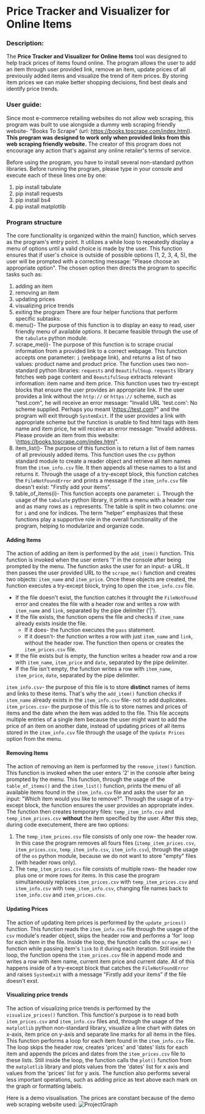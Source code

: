 # Price Tracker and Visualizer for Online Items
### Description:
The **Price Tracker and Visualizer for Online Items** tool was designed to help track prices of items found online. The program allows the user to add an item through user provided link, remove an item, update prices of all previously added items and visualize the trend of item prices. By storing item prices we can make better shopping decisions, find best deals and identify price trends.
### User guide:
Since most e-commerce retailing websites do not allow web scraping, this program was built to use alongside a dummy web scraping friendly website- "Books To Scrape" (url: https://books.toscrape.com/index.html). **This program was designed to work only when provided links from this web scraping friendly website.** The creator of this program does not encourage any action that's against any online retailer's terms of service.

Before using the program, you have to install several non-standard python libraries. Before running the program, please type in your console and execute each of these lines one by one:
1. pip install tabulate
2. pip install requests
3. pip install bs4
4. pip install matplotlib
### Program structure
The core functionality is organized within the main() function, which serves as the program's entry point. It utilizes a while loop to repeatedly display a menu of options until a valid choice is made by the user. This function ensures that if user's choice is outside of possible options (1, 2, 3, 4, 5), the user will be prompted with a correcting message: "Please choose an appropriate option". The chosen option then directs the program to specific tasks such as:
1. adding an item
2. removing an item
3. updating prices
4. visualizing price trends
5. exiting the program
There are four helper functions that perform specific subtasks:
1. menu()- The purpose of this function is to display an easy to read, user friendly menu of available options. It became feasible through the use of the `tabulate` python module.
2. scrape_me(i)- The purpose of this function is to scrape crucial information from a provided link to a correct webpage. This function accepts one parameter: `i` (webpage link), and returns a list of two values: product name and product price. The function uses two non-standard python libraries: `requests` and `BeautifulSoup`. `requests` library fetches web page content and `BeautifulSoup` extracts relevant information: item name and item price. This function uses two try-except blocks that ensure the user provides an appropriate link. If the user provides a link without the `http://` or `https://` scheme, such as "test.com", he will receive an error message: "Invalid URL 'test.com': No scheme supplied. Perhaps you meant \https://test.com?" and the program will exit through `SystemExit`. If the user provides a link with appropriate scheme but the function is unable to find html tags with item name and item price, he will receive an error message: "Invalid address. Please provide an item from this website: \https://books.toscrape.com/index.html".
3. item_list()- The purpose of this function is to return a list of item names of all previously added items. This function uses the `csv` python standard module to create a reader object and retrieve all item names from the `item_info.csv` file. It then appends all these names to a list and returns it. Through the usage of a try-except block, this function catches the `FileNotFoundError` and prints a message if the `item_info.csv` file doesn't exist: "Firstly add your items".
4. table_of_items(i)- This function accepts one parameter: `i`. Through the usage of the `tabulate` python library, it prints a menu with a header row and as many rows as `i` represents. The table is split in two columns: one for `i` and one for indices.
The term "helper" emphasizes that these functions play a supportive role in the overall functionality of the program, helping to modularize and organize code.
#### Adding Items
The action of adding an item is performed by the `add_item()` function.
This function is invoked when the user enters '1' in the console after being prompted by the menu.
The function asks the user for an input- a URL. It then passes the user provided URL to the `scrape_me()` function and creates two objects: `item_name` and `item_price`. Once these objects are created, the function executes a try-except block, trying to open the `item_info.csv` file.
* If the file doesn't exist, the function catches it throught the `FileNotFound` error and creates the file with a header row and writes a row with `item_name` and `link`, separated by the pipe delimiter ('|'). 
* If the file exists, the function opens the file and checks if `item_name` already exists inside the file.
	* If it does- the function executes the `pass` statement.
	* If it doesn't- the function writes a row with just `item_name` and `link`, without the header row.
The function then opens or creates the `item_prices.csv` file.
* If the file exists but is empty, the function writes a header row and a row with `item_name`, `item_price` and `date`, separated by the pipe delimiter.
* If the file isn't empty, the function writes a row with `item_name`, `item_price`, `date`, separated by the pipe delimiter.

`item_info.csv`- the purpose of this file is to store **distinct** names of items and links to these items. That's why the `add_item()` function checks if `item_name` already exists in the `item_info.csv` file- not to add duplicates.
`item_prices.csv`- the purpose of this file is to store names and prices of items and the date when the item was added to the file. This file accepts multiple entries of a single item because the user might want to add the price of an item on another date, instead of updating prices of all items stored in the `item_info.csv` file through the usage of the `Update Prices` option from the menu.
#### Removing Items
The action of removing an item is performed by the `remove_item()` function.
This function is invoked when the user enters '2' in the console after being prompted by the menu.
This function, through the usage of the `table_of_items()` and the `item_list()` function, prints the menu of all available items found in the `item_info.csv` file and asks the user for an input: "Which item would you like to remove?". Through the usage of a try-except block, the function ensures the user provides an appropriate index. The function then creates temporary files: `temp_item_info.csv` and `temp_item_prices.csv` **without** the item specified by the user. After this step, during code executement, there are two options:
1. The `temp_item_prices.csv` file consists of only one row- the header row. In this case the program removes all fours files (`itemp_item_prices.csv`, `item_prices.csv`, `temp_item_info.csv`, `item_info.csv`), through the usage of the `os` python module, because we do not want to store "empty" files (with header rows only).
2. The `temp_item_prices.csv` file consists of multiple rows- the header row plus one or more rows for items. In this case the program simultaneously replaces `item_prices.csv` with `temp_item_prices.csv` and `item_info.csv` with `temp_item_info.csv`, changing file names back to `item_info.csv` and `item_prices.csv`.
#### Updating Prices
The action of updating item prices is performed by the `update_prices()` function.
This function reads the `item_info.csv` file through the usage of the `csv` module's reader object, skips the header row and performs a 'for' loop for each item in the file. Inside the loop, the function calls the `scrape_me()` function while passing item's `link` to it during each iteration. Still inside the loop, the function opens the `item_prices.csv` file in append mode and writes a row with item name, current item price and current date. All of this happens inside of a try-except block that catches the `FileNotFoundError` and raises `SystemExit` with a message "Firstly add your items" if the file doesn't exst.
#### Visualizing price trends
The action of visualizing price trends is performed by the `visualize_prices()` function.
This function's purpose is to read both `item_prices.csv` and `item_info.csv` files and, through the usage of the `matplotlib` python non-standard library, visualize a line chart with dates on x-axis, item price on y-axis and separate line marks for all items in the files.
This function performs a loop for each item found in the `item_info.csv` file. The loop skips the header row, creates 'prices' and 'dates' lists for each item and appends the prices and dates from the `item_prices.csv` file to these lists. Still inside the loop, the function calls the `plot()` function from the `matplotlib` library and plots values from the 'dates' list for x axis and values from the 'prices' list for y axis. The function also performs several less important operations, such as adding price as text above each mark on the graph or formatting labels.

Here is a demo visualisation. The prices are constant because of the demo web scraping website used:
![ProjectGraph](https://github.com/DominikNapierala/PortfolioProjects/assets/112898686/06d5c12c-f546-4ccd-9927-faffffa00566)
